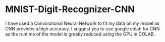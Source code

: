 # MNIST-Digit-Recognizer-CNN

I have used a Convolutional Neural Network to fit my data on my model as CNN provides a high accuracy.
I suggest you to use google colab for CNN as the runtime of the model is greatly reduced using the GPU in COLAB.
